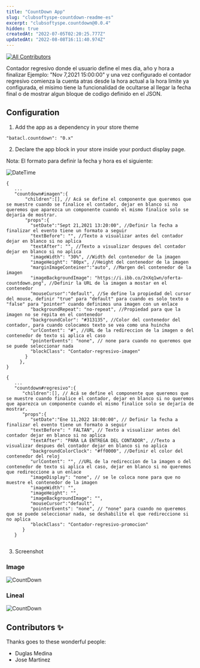 ```yaml
---
title: "CountDown App"
slug: "clubsoftyspe-countdown-readme-es"
excerpt: "clubsoftyspe.countdown@0.0.4"
hidden: true
createdAt: "2022-07-05T02:20:25.777Z"
updatedAt: "2022-08-08T16:11:40.974Z"
---
```

<!-- DOCS-IGNORE:start -->
<!-- ALL-CONTRIBUTORS-BADGE:START - Do not remove or modify this section -->

[![All Contributors](https://img.shields.io/badge/all_contributors-2-orange.svg?style=flat-square)](#contributors-)

<!-- ALL-CONTRIBUTORS-BADGE:END -->
<!-- DOCS-IGNORE:end -->

Contador regresivo donde el usuario define el mes dia, año y hora a finalizar Ejemplo: "Nov 7,2021 15:00:00" y una vez configurado el contador regresivo comienza la cuenta atras desde la hora actual a la hora limite ya configurada, el misimo tiene la funcionalidad de ocultarse al llegar la fecha final o de mostrar algun bloque de codigo definido en el JSON. 

## Configuration

1. Add the app as a dependency in your store theme

```
"batacl.countdown": "0.x"
```

2. Declare the app block in your store inside your porduct display page.

Nota:
El formato para definir la fecha y hora es el siguiente:

![DateTime](https://i.ibb.co/Qpq9C5T/count-Down-Documentation.png)

```
{
   ...
   "countdown#imagen":{
       "children":[], // Acá se define el componente que queremos que se muestre cuando se finalice el contador, dejar en blanco si no queremos que aparezca un componente cuando el mismo finalice solo se dejaría de mostrar.
       "props":{
         "setDate":"Sept 21,2021 13:20:00", //Definir la fecha a finalizar el evento tiene un formato a seguir
         "textBefore": "", //Texto a visualizar antes del contador dejar en blanco si no aplica
         "textAfter": "", //Texto a visualizar despues del contador dejar en blanco si no aplica
         "imageWidth": "30%", //Width del contenedor de la imagen
         "imageHeight": "80px", //Height del contenedor de la imagen
         "marginImageConteiner":"auto", //Margen del contenedor de la imagen
         "imageBackgroundImage": "https://i.ibb.co/2nXq1wn/oferta-countdown.png", //Definir la URL de la imagen a mostar en el contenedor
         "mouseCursor":"default", //Se define la propiedad del cursor del mouse, definir "true" para "default" para cuando es solo texto o "false" para "pointer" cuando definimos una imagen con un enlace
         "backgroundRepeat": "no-repeat", //Propiedad para que la imagen no se repita en el contenedor 
         "backgroundColor": "#313135", //Color del contenedor del contador, para cuando colocamos texto se vea como una huincha
         "urlContent": "#", //URL de la redireccion de la imagen o del contenedor de texto si aplica el caso
         "pointerEvents": "none", // none para cuando no queremos que se puede seleccionar nada
         "blockClass": "Contador-regresivo-imagen"
       }
     },
}

{
   ...
   "countdown#regresivo":{
      "children":[], // Acá se define el componente que queremos que se muestre cuando finalice el contador, dejar en blanco si no queremos que aparezca un componente cuando el mismo finalice solo se dejaría de mostrar.
      "props":{
         "setDate":"Ene 11,2022 18:00:00", // Definir la fecha a finalizar el evento tiene un formato a seguir
         "textBefore": " FALTAN", // Texto a visualizar antes del contador dejar en blanco si no aplica
         "textAfter": "PARA LA ENTREGA DEL CONTADOR", //Texto a visualizar despues del contador dejar en blanco si no aplica
         "backgroundColorClock": "#ff0000", //Definir el color del contenedor del reloj
         "urlContent": "", //URL de la redireccion de la imagen o del contenedor de texto si aplica el caso, dejar en blanco si no queremos que redireccione a un enlace
         "imageDisplay": "none", // se le coloca none para que no muestre el contenedor de la imagen
         "imageWidth": "",
         "imageHeight": "",
         "imageBackgroundImage": "",
         "mouseCursor":"default",
         "pointerEvents": "none", // "none" para cuando no queremos que se puede seleccionar nada, se deshabilite el que redireccione si no aplica
         "blockClass": "Contador-regresivo-promocion"
      }
   } 
 
```
3. Screenshot

### Image

![CountDown](https://i.ibb.co/chrcw1K/imagen-1-countdown.png)

### Lineal

![CountDown](https://i.ibb.co/h8JR7Z0/imagen-2-countdown.png)

<!-- DOCS-IGNORE:start -->

## Contributors ✨

Thanks goes to these wonderful people:

<!-- ALL-CONTRIBUTORS-LIST:START - Do not remove or modify this section -->
<!-- prettier-ignore-start -->
<!-- markdownlint-disable -->
<!-- markdownlint-enable -->
<!-- prettier-ignore-end -->

<!-- ALL-CONTRIBUTORS-LIST:END -->

- Duglas Medina
- Jose Martinez

<!-- DOCS-IGNORE:end -->